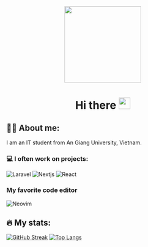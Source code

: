 
<div align="center" >
<img src="https://media.giphy.com/media/UcK7JalnjCz0k/giphy.gif" width="200" height="200" />
<h1>
  Hi there
  <img src="https://media.giphy.com/media/hvRJCLFzcasrR4ia7z/giphy.gif" width="30px"/>
</h1>
</div>

## 👨‍💻 About me:

I am an IT student from An Giang University, Vietnam.

### 💻 I often work on projects:

![Laravel](https://img.shields.io/badge/Laravel-FF2D20?style=for-the-badge&logo=laravel&logoColor=white) ![Nextjs](https://img.shields.io/badge/next%20js-000000?style=for-the-badge&logo=nextdotjs&logoColor=white) ![React](https://img.shields.io/badge/React-20232A?style=for-the-badge&logo=react&logoColor=61DAFB) 

### My favorite code editor

![Neovim](https://img.shields.io/badge/NeoVim-%2357A143.svg?&style=for-the-badge&logo=neovim&logoColor=white)

## 🔥 My stats:

[![GitHub Streak](http://github-readme-streak-stats.herokuapp.com?user=nhat-tien&theme=light&background=ffffff)](https://git.io/streak-stats)
[![Top Langs](https://github-readme-stats.vercel.app/api/top-langs/?username=nhat-tien&layout=compact&theme=vision-friendly-light)](https://github.com/anuraghazra/github-readme-stats)
